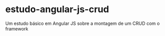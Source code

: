# estudo-angular-js-crud
Um estudo básico em Angular JS sobre a montagem de um CRUD com o framework
